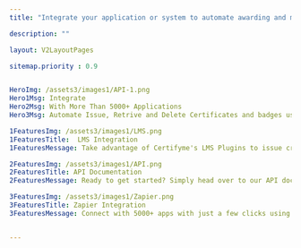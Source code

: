 ```yaml
---
title: "Integrate your application or system to automate awarding and managing credentials"

description: ""

layout: V2LayoutPages

sitemap.priority : 0.9


HeroImg: /assets3/images1/API-1.png
Hero1Msg: Integrate
Hero2Msg: With More Than 5000+ Applications
Hero3Msg: Automate Issue, Retrive and Delete Certificates and badges using our Integrations

1FeaturesImg: /assets3/images1/LMS.png
1FeaturesTitle:  LMS Integration
1FeaturesMessage: Take advantage of Certifyme's LMS Plugins to issue credentials without any hurdles. The integration with an Learning Management System into a your existing infrastructure can provide many benefits. By using the LMS plugins you can automate the process of awarding and managing the credentials.In addition, the LMS can be used to track progress and the completion of training requirements. Using LMS Plugins institutions can issue credentials without depending on a third party application. This saves your time and cost.

2FeaturesImg: /assets3/images1/API.png
2FeaturesTitle: API Documentation
2FeaturesMessage: Ready to get started? Simply head over to our API docs to see our credentials list, parameters, and response codes. Our API helps you to Post, Get and Delete credentials. Using the API documentation you can code the automated workflow with the help of your developer. You can Integrate CertifyMe with your system to automate awarding and managing credentials.

3FeaturesImg: /assets3/images1/Zapier.png
3FeaturesTitle: Zapier Integration
3FeaturesMessage: Connect with 5000+ apps with just a few clicks using our Zapier integration and never worry about duplicating efforts again! Zapier Integration makes it easy to connect with other apps with just a few clicks and never worry about duplicating efforts again! With Zapier, you can instantly connect your application to automate repetitive tasks without coding or relying on IT. Simply create a Zap (an automation recipe) to automatically move your data from your application to CertifyMe whenever something new happens. 


---
```



